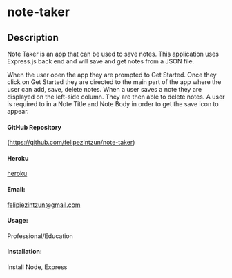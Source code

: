 # note-taker

## Description 
Note Taker is an app that can be used to save notes. This application uses Express.js back end and will save and get notes from a JSON file. 

When the user open the app they are prompted to Get Started. Once they click on Get Started they are directed to the main part of the app where the user can add, save, delete notes. When a user saves a note they are displayed on the left-side column. They are then able to delete notes. A user is required to in a Note Title and Note Body in order to get the save icon to appear. 

#### GitHub Repository 
(https://github.com/felipezintzun/note-taker)

#### Heroku 
[heroku](https://guarded-plains-54212.herokuapp.com/)

#### Email:
felipiezintzun@gmail.com

#### Usage:
Professional/Education

#### Installation:
Install Node, Express
